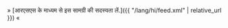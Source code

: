 &raquo; [आरएसएस के माध्यम से इस सामग्री की सदस्यता लें.]({{ "/lang/hi/feed.xml" | relative_url }}) &laquo;
